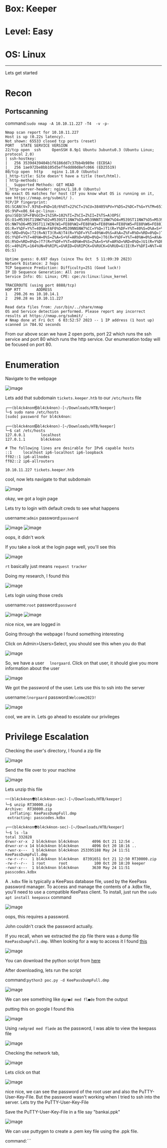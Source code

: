 # Box: Keeper
# Level: Easy
# OS: Linux
<hr>

Lets get started

# Recon

## Portscanning

command:```sudo nmap -A 10.10.11.227 -T4  -v -p-```

```
Nmap scan report for 10.10.11.227
Host is up (0.22s latency).
Not shown: 65533 closed tcp ports (reset)
PORT   STATE SERVICE VERSION
22/tcp open  ssh     OpenSSH 8.9p1 Ubuntu 3ubuntu0.3 (Ubuntu Linux; protocol 2.0)
| ssh-hostkey: 
|   256 3539d439404b1f6186dd7c37bb4b989e (ECDSA)
|_  256 1ae972be8bb105d5effedd80d8efc066 (ED25519)
80/tcp open  http    nginx 1.18.0 (Ubuntu)
|_http-title: Site doesn't have a title (text/html).
| http-methods: 
|_  Supported Methods: GET HEAD
|_http-server-header: nginx/1.18.0 (Ubuntu)
No exact OS matches for host (If you know what OS is running on it, see https://nmap.org/submit/ ).
TCP/IP fingerprint:
OS:SCAN(V=7.93%E=4%D=10/6%OT=22%CT=1%CU=38405%PV=Y%DS=2%DC=T%G=Y%TM=651F768
OS:9%P=x86_64-pc-linux-gnu)SEQ(SP=FB%GCD=1%ISR=102%TI=Z%CI=Z%II=I%TS=A)OPS(
OS:O1=M539ST11NW7%O2=M539ST11NW7%O3=M539NNT11NW7%O4=M539ST11NW7%O5=M539ST11
OS:NW7%O6=M539ST11)WIN(W1=FE88%W2=FE88%W3=FE88%W4=FE88%W5=FE88%W6=FE88)ECN(
OS:R=Y%DF=Y%T=40%W=FAF0%O=M539NNSNW7%CC=Y%Q=)T1(R=Y%DF=Y%T=40%S=O%A=S+%F=AS
OS:%RD=0%Q=)T2(R=N)T3(R=N)T4(R=Y%DF=Y%T=40%W=0%S=A%A=Z%F=R%O=%RD=0%Q=)T5(R=
OS:Y%DF=Y%T=40%W=0%S=Z%A=S+%F=AR%O=%RD=0%Q=)T6(R=Y%DF=Y%T=40%W=0%S=A%A=Z%F=
OS:R%O=%RD=0%Q=)T7(R=Y%DF=Y%T=40%W=0%S=Z%A=S+%F=AR%O=%RD=0%Q=)U1(R=Y%DF=N%T
OS:=40%IPL=164%UN=0%RIPL=G%RID=G%RIPCK=G%RUCK=G%RUD=G)IE(R=Y%DFI=N%T=40%CD=
OS:S)

Uptime guess: 0.697 days (since Thu Oct  5 11:09:39 2023)
Network Distance: 2 hops
TCP Sequence Prediction: Difficulty=251 (Good luck!)
IP ID Sequence Generation: All zeros
Service Info: OS: Linux; CPE: cpe:/o:linux:linux_kernel

TRACEROUTE (using port 8888/tcp)
HOP RTT       ADDRESS
1   298.26 ms 10.10.14.1
2   298.28 ms 10.10.11.227

Read data files from: /usr/bin/../share/nmap
OS and Service detection performed. Please report any incorrect results at https://nmap.org/submit/ .
# Nmap done at Fri Oct  6 03:52:57 2023 -- 1 IP address (1 host up) scanned in 784.92 seconds
```
From our above scan we have 2 open ports, port 22 which runs the ssh service and port 80 which runs the http service. Our enumeration today will be focused on port 80.



# Enumeration

Navigate to the webpage

![image](https://github.com/BlackAnon22/BlackAnon22.github.io/assets/67879936/515e7e93-59dc-49a3-849e-94b0addc3cf4)

Lets add that subdomain ```tickets.keeper.htb``` to our ```/etc/hosts``` file

```
┌──(bl4ck4non㉿bl4ck4non)-[~/Downloads/HTB/keeper]
└─$ sudo nano /etc/hosts                                                                                    
[sudo] password for bl4ck4non: 
                                                                                                                                                                                                
┌──(bl4ck4non㉿bl4ck4non)-[~/Downloads/HTB/keeper]
└─$ cat /etc/hosts            
127.0.0.1       localhost
127.0.1.1       bl4ck4non

# The following lines are desirable for IPv6 capable hosts
::1     localhost ip6-localhost ip6-loopback
ff02::1 ip6-allnodes
ff02::2 ip6-allrouters

10.10.11.227 tickets.keeper.htb
```
cool, now lets navigate to that subdomain

![image](https://github.com/BlackAnon22/BlackAnon22.github.io/assets/67879936/8ebb3073-989d-4be5-8c12-87c221540241)

okay, we got a login page

Lets try to login with default creds to see what happens

username:```admin```        password:```password```

![image](https://github.com/BlackAnon22/BlackAnon22.github.io/assets/67879936/bc08d222-ba29-410b-82b0-ee3faf1f61ce)
![image](https://github.com/BlackAnon22/BlackAnon22.github.io/assets/67879936/d77123d1-cafb-4a7f-bb37-4e738a5034ed)

oops, it didn't work

If you take a look at the login page well, you'll see this

![image](https://github.com/BlackAnon22/BlackAnon22.github.io/assets/67879936/217b2ab6-fe5b-4d66-8298-1064665fbceb)

```rt``` basically just means ```request tracker```

Doing my research, I found this

![image](https://github.com/BlackAnon22/BlackAnon22.github.io/assets/67879936/2ece7152-cf04-421d-9e37-29579f8a192b)

Lets login using those creds

username:```root```         password:```password```

![image](https://github.com/BlackAnon22/BlackAnon22.github.io/assets/67879936/e6925f84-c320-44c0-afb6-ebeada290b14)
![image](https://github.com/BlackAnon22/BlackAnon22.github.io/assets/67879936/104d62a2-7ba5-4e44-ac86-af4d5228fc3d)

nice nice, we are logged in

Going through the webpage I found something interesting

Click on Admin>Users>Select, you should see this when you do that

![image](https://github.com/BlackAnon22/BlackAnon22.github.io/assets/67879936/edccf158-2aa6-4683-9faf-b046d7006a78)

So, we have a user ``` 	lnorgaard```. Click on that user, it should give you more information about the user

![image](https://github.com/BlackAnon22/BlackAnon22.github.io/assets/67879936/022ca505-eaa2-44db-86f1-248a8986baff)

We got the password of the user. Lets use this to ssh into the server

username:```lnorgaard```      password:```Welcome2023!```

![image](https://github.com/BlackAnon22/BlackAnon22.github.io/assets/67879936/4a39d96d-0d7c-45e2-9be0-c1682f7365dc)

cool, we are in. Lets go ahead to escalate our privileges



# Privilege Escalation

Checking the user's directory, I found a zip file

![image](https://github.com/BlackAnon22/BlackAnon22.github.io/assets/67879936/58315266-27dd-436c-aa25-e0ac33c3c171)

Send the file over to your machine

![image](https://github.com/BlackAnon22/BlackAnon22.github.io/assets/67879936/7601a0e8-07c9-4917-9316-d900e0493635)

Lets unzip this file

```
──(bl4ck4non👽bl4ck4non-sec)-[~/Downloads/HTB/keeper]
└─$ unzip RT30000.zip 
Archive:  RT30000.zip
  inflating: KeePassDumpFull.dmp     
 extracting: passcodes.kdbx          
                                                                                                                                                                                                                                             
┌──(bl4ck4non👽bl4ck4non-sec)-[~/Downloads/HTB/keeper]
└─$ ls -la           
total 332828
drwxr-xr-x  2 bl4ck4non bl4ck4non      4096 Oct 21 12:54 .
drwxr-xr-x 14 bl4ck4non bl4ck4non      4096 Oct 20 18:16 ..
-rwxr-x---  1 bl4ck4non bl4ck4non 253395188 May 24 11:51 KeePassDumpFull.dmp
-rw-r--r--  1 bl4ck4non bl4ck4non  87391651 Oct 21 12:50 RT30000.zip
-rw-r--r--  1 root      root            100 Oct 20 18:20 keeper
-rwxr-x---  1 bl4ck4non bl4ck4non      3630 May 24 11:51 passcodes.kdbx
```
A ```.kdbx``` file is typically a KeePass database file, used by the KeePass password manager. To access and manage the contents of a .kdbx file, you'll need to use a compatible KeePass client. To install, just run the ```sudo apt install keepassx``` command

![image](https://github.com/BlackAnon22/BlackAnon22.github.io/assets/67879936/ad69e2d6-adbd-4d76-bf88-859eb800ca09)

oops, this requires a password.

John couldn't crack the password actually. 

If you recall, when we extracted the zip file there was a dump file ```KeePassDumpFull.dmp```. When looking for a way to access it I found [this](https://github.com/CMEPW/keepass-dump-masterkey)

![image](https://github.com/BlackAnon22/BlackAnon22.github.io/assets/67879936/23d6882a-126c-40ac-8dd3-b5219ded4c93)

You can download the python script from [here](https://github.com/CMEPW/keepass-dump-masterkey/blob/main/poc.py)

After downloading, lets run the script

command:```python3 poc.py -d KeePassDumpFull.dmp```

![image](https://github.com/BlackAnon22/BlackAnon22.github.io/assets/67879936/546d6b16-dac7-481e-80d5-d2faebf7665f)

We can see something like ```dgr●d med fl●de``` from the output

putting this on google I found this

![image](https://github.com/BlackAnon22/BlackAnon22.github.io/assets/67879936/37d66f25-8fff-46f0-891e-52089e5fecc9)

Using ```rødgrød med fløde``` as the password, I was able to view the keepass file

![image](https://github.com/BlackAnon22/BlackAnon22.github.io/assets/67879936/21164a74-a88c-4a63-8239-0ab49fe7567f)

Checking the network tab,

![image](https://github.com/BlackAnon22/BlackAnon22.github.io/assets/67879936/a36665dd-b6ac-49c1-940c-0ec2612b408e)

Lets click on that

![image](https://github.com/BlackAnon22/BlackAnon22.github.io/assets/67879936/92bd2fd1-c1f0-4ebb-91dc-cada01114431)

nice nice, we can see the password of the root user and also the PuTTY-User-Key-File. But the password wasn't working when I tried to ssh into the server. Lets try the PuTTY-User-Key-File

Save the PuTTY-User-Key-File in a file say "bankai.ppk"

![image](https://github.com/BlackAnon22/BlackAnon22.github.io/assets/67879936/ef211f2f-711d-4297-9dc6-11ac910e138c)

We can use puttygen to create a .pem key file using the .ppk file.

command:```






















